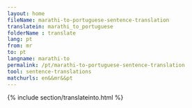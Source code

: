 ```yaml
---
layout: home
fileName: marathi-to-portuguese-sentence-translation
translatein: marathi_to_portuguese
folderName : translate
lang: pt
from: mr
to: pt
langname: marathi-to
permalink: /pt/marathi-to-portuguese-sentence-translation
tool: sentence-translations
matchurls: en&&mr&&pt
---
```

{% include section/translateinto.html %}
